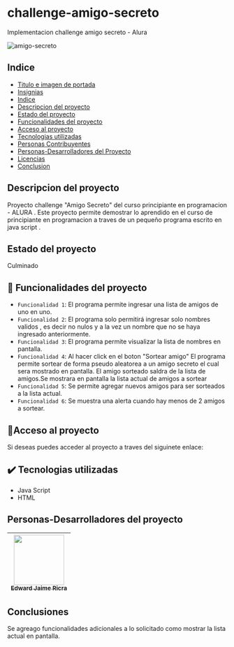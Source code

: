 # challenge-amigo-secreto</h1>
Implementacion challenge amigo secreto - Alura

![amigo-secreto](https://github.com/user-attachments/assets/22086209-b77b-4b9b-b7a5-2162d1169b3c)
## Indice
* [Titulo e imagen de portada](#Titulo-e-imagen-de-portada)
* [Insignias](#insignias)
* [Indice](#indice)
* [Descripcion del proyecto](#descripcion-del-proyecto)
* [Estado del proyecto](#estado-del-proyecto)
* [Funcionalidades del proyecto](#Funcionalidades-del-proyecto)
* [Acceso al proyecto](#Acceso-al-proyecto)
* [Tecnologias utilizadas](#Tecnologias-utilizadas)
* [Personas Contribuyentes](#Personas-contribuyentes)
* [Personas-Desarrolladores del Proyecto](#Personas-desarrolladores)
* [Licencias](#Licencias)
* [Conclusion](#Conclusion)

## Descripcion del proyecto
Proyecto challenge "Amigo Secreto" del curso principiante en programacion - ALURA . Este proyecto permite 
demostrar lo aprendido en el curso de principiante en programacion a traves de un pequeño  programa escrito en java script .

## Estado del proyecto
Culminado

## 🔨 Funcionalidades del proyecto
- `Funcionalidad 1`: El programa permite ingresar una lista de amigos de uno en uno.
- `Funcionalidad 2`: El programa solo permitirá ingresar solo nombres validos , es decir no nulos y a la vez un nombre que no se haya ingresado anteriormente.
- `Funcionalidad 3`: El programa permite visualizar la lista de nombres en pantalla.
- `Funcionalidad 4`: Al hacer click en el boton "Sortear amigo" El programa permite sortear de forma pseudo aleatorea a un amigo secreto el cual sera mostrado en pantalla. El amigo sorteado saldra de la lista de amigos.Se mostrara en pantalla la lista actual de amigos a sortear
- `Funcionalidad 5`: Se permite agregar nuevos amigos para ser sorteados a  la lista actual.
- `Funcionalidad 6`: Se muestra una alerta cuando hay menos de 2 amigos a sortear.
## 🔗Acceso al proyecto 
Si deseas puedes acceder al proyecto a traves del siguinete enlace:

## ✔️ Tecnologias utilizadas
- Java Script
- HTML

## Personas-Desarrolladores del proyecto
| [<img src="https://avatars.githubusercontent.com/u/70885445?s=400&u=6cbe5aa76688201740b9ae2cafbf789ab55bc533&v=4" width=115><br><sub>Edward Jaime Ricra</sub>](https://github.com/ejaimer) |
| :---: | 

## Conclusiones
Se  agreago funcionalidades adicionales a lo solicitado como mostrar la lista actual en pantalla. 

